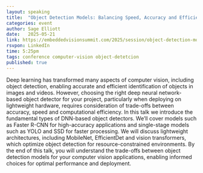 ```yaml
---
layout: speaking
title:  "Object Detection Models: Balancing Speed, Accuracy and Efficiency - Embedded Vision Summit"
categories: event
author: Sage Elliott
date:   2025-05-21
link: https://embeddedvisionsummit.com/2025/session/object-detection-models-balancing-speed-accuracy-and-efficiency/
rsvpon: LinkedIn
time: 5:25pm
tags: conference computer-vision object-detetcion
published: true
---
```

Deep learning has transformed many aspects of computer vision, including object detection, enabling accurate and efficient identification of objects in images and videos. However, choosing the right deep neural network-based object detector for your project, particularly when deploying on lightweight hardware, requires consideration of trade-offs between accuracy, speed and computational efficiency. In this talk we introduce the fundamental types of DNN-based object detectors. We’ll cover models such as Faster R-CNN for high-accuracy applications and single-stage models such as YOLO and SSD for faster processing. We will discuss lightweight architectures, including MobileNet, EfficientDet and vision transformers, which optimize object detection for resource-constrained environments. By the end of this talk, you will understand the trade-offs between object detection models for your computer vision applications, enabling informed choices for optimal performance and deployment.